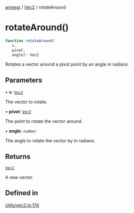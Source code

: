 [aninest](../../index.md) / [Vec2](../index.md) / rotateAround

# rotateAround()

```ts
function rotateAround(
   v, 
   pivot, 
   angle): Vec2
```

Rotates a vector around a pivot point by an angle in radians.

## Parameters

• **v**: [`Vec2`](../type-aliases/Vec2.md)

The vector to rotate.

• **pivot**: [`Vec2`](../type-aliases/Vec2.md)

The point to rotate the vector around.

• **angle**: `number`

The angle to rotate the vector by in radians.

## Returns

[`Vec2`](../type-aliases/Vec2.md)

A new vector.

## Defined in

[Utils/vec2.ts:174](https://github.com/zphrs/aninest/blob/d10ff1271505e062a71fdb453fe27ee5103a9c80/core/src/Utils/vec2.ts#L174)
